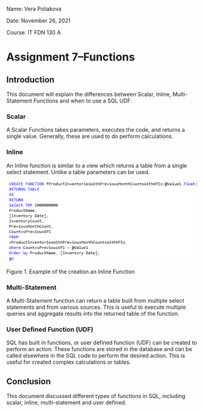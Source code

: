 Name: Vera Poliakova

Date: November 26, 2021

Course: IT FDN 130 A

# Assignment 7–Functions
## Introduction
This document will explain the differences between Scalar, Inline, Multi-Statement Functions and when to use a SQL UDF.
### Scalar
A Scalar Functions takes parameters, executes the code, and returns a single value. Generally, these are used to do perform calculations. 
### Inline
An Inline function is similar to a view which returns a table from a single select statement. Unlike a table parameters can be used. 

![This is an image](https://github.com/vrplkv/DBFoundations-Module07/blob/main/Figure1.PNG?raw=true "Figure 1. Example of the creation an Inline Function")

Figure 1. Example of the creation an Inline Function


### Multi-Statement
A Multi-Statement function can return a table built from multiple select statements and from various sources. This is useful to execute multiple queries and aggregate results into the returned table of the function. 
### User Defined Function (UDF)
SQL has built in functions, or user defined function (UDF) can be created to perform an action. These functions are stored in the database and can be called elsewhere in the SQL code to perform the desired action. This is useful for created complex calculations or tables. 
## Conclusion
This document discussed different types of functions in SQL, including scalar, inline, multi-statement and user defined. 

